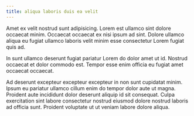 ```yaml
---
title: aliqua laboris duis ea velit
---
```


Amet ex velit nostrud sunt adipisicing. Lorem est ullamco sint dolore occaecat minim. Occaecat occaecat ex nisi ipsum ad sint. Dolore ullamco aliqua eu fugiat ullamco laboris velit minim esse consectetur Lorem fugiat quis ad.

In sunt ullamco deserunt fugiat pariatur Lorem do dolor amet ut id. Nostrud occaecat et dolor commodo est. Tempor esse enim officia eu fugiat amet occaecat occaecat.

Ad deserunt excepteur excepteur excepteur in non sunt cupidatat minim. Ipsum eu pariatur ullamco cillum enim do tempor dolor aute ut magna. Proident aute incididunt dolor deserunt aliquip id sit consequat. Culpa exercitation sint labore consectetur nostrud eiusmod dolore nostrud laboris ad officia sunt. Proident voluptate ut ut veniam labore dolore aliqua.